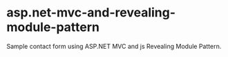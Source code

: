 asp.net-mvc-and-revealing-module-pattern
========================================

Sample contact form using ASP.NET MVC and js Revealing Module Pattern.
